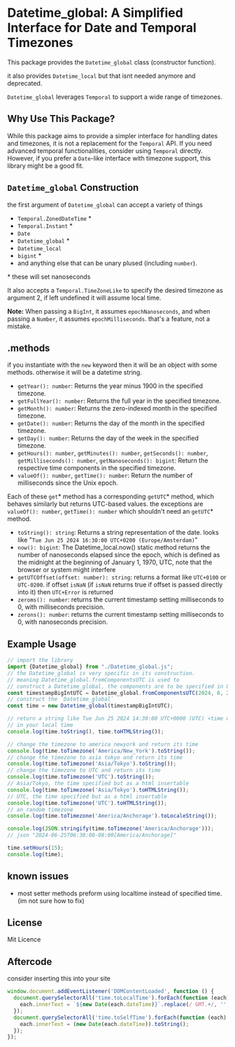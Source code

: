 # Datetime_global: A Simplified Interface for Date and Temporal Timezones

This package provides the `Datetime_global` class (constructor function).

it also provides `Datetime_local` but that isnt needed anymore and deprecated.

`Datetime_global` leverages `Temporal` to support a wide range of timezones.

## Why Use This Package?

While this package aims to provide a simpler interface for handling dates and timezones, it is not a replacement for
the `Temporal` API. If you need advanced temporal functionalities, consider using `Temporal` directly. However, if you
prefer a `Date`-like interface with timezone support, this library might be a good fit.

## `Datetime_global` Construction

the first argument of `Datetime_global` can accept a variety of things

- `Temporal.ZonedDateTime` \*
- `Temporal.Instant` \*
- `Date`
- `Datetime_global` \*
- `Datetime_local`
- `bigint` \*
- and anything else that can be unary plused (including `number`).

\* these will set nanoseconds

It also accepts a `Temporal.TimeZoneLike` to specify the desired timezone as argument 2, if left undefined it will
assume local time.

**Note:** When passing a `BigInt`, it assumes `epochNanoseconds`, and when passing a `Number`, it
assumes `epochMilliseconds`. that's a feature, not a mistake.

## .methods

if you instantiate with the `new` keyword then it will be an object with some methods. otherwise it will be a datetime
string.

- `getYear(): number`: Returns the year minus 1900 in the specified timezone.
- `getFullYear(): number`: Returns the full year in the specified timezone.
- `getMonth(): number`: Returns the zero-indexed month in the specified timezone.
- `getDate(): number`: Returns the day of the month in the specified timezone.
- `getDay(): number`: Returns the day of the week in the specified timezone.
- `getHours(): number`, `getMinutes(): number`, `getSeconds(): number`, `getMilliseconds(): number`, `getNanoseconds(): bigint`:
  Return the respective time components in the specified timezone.
- `valueOf(): number`, `getTime(): number`: Return the number of milliseconds since the Unix epoch.

Each of these `get`\* method has a corresponding `getUTC`\* method, which behaves similarly but returns UTC-based
values. the exceptions are  `valueOf(): number`, `getTime(): number` which shouldn't need an `getUTC`\* method.

- `toString(): string`: Returns a string representation of the date. looks
  like "`Tue Jun 25 2024 16:30:00 UTC+0200 (Europe/Amsterdam)`"
- `now(): bigint`: The Datetime_local.now() static method returns the number of nanoseconds elapsed since the epoch,
  which is defined as the midnight at the beginning of January 1, 1970, UTC, note that the browser or system might
  interfere
- `getUTCOffset(offset: number): string`: returns a format like `UTC+0100` or  `UTC-0200`. if offset `isNaN` (if `isNaN`
  returns true if offset is passed directly into it) then `UTC+Error` is returned
- `zeroms(): number`: returns the current timestamp setting milliseconds to 0, with 
  milliseconds precision.
- `zerons(): number`: returns the current timestamp setting milliseconds to 0, with 
  nanoseconds precision.

## Example Usage

```typescript
// import the library
import {Datetime_global} from "./Datetime_global.js";
// the Datetime_global is very specific in its construction.
// meaning Datetime_global.fromComponentsUTC is used to
// construct a Datetime_global, the components are to be specified in UTC timezone
const timestampBigIntUTC = Datetime_global.fromComponentsUTC(2024, 6, 25, 14, 30, 0, 0, 0);
// construct the `Datetime_global`
const time = new Datetime_global(timestampBigIntUTC);

// return a string like Tue Jun 25 2024 14:30:00 UTC+0000 (UTC) <time datetime="2024-06-25T14:30:00.000Z">Tue Jun 25 2024 14:30:00 UTC+0000 (UTC)</time>
// in your local time
console.log(time.toString(), time.toHTMLString());

// change the timezone to america newyork and return its time
console.log(time.toTimezone('America/New_York').toString());
// change the timezone to asia tokyo and return its time
console.log(time.toTimezone('Asia/Tokyo').toString());
// change the timezone to UTC and return its time
console.log(time.toTimezone('UTC').toString());
// Asia/Tokyo, the time specified but as a html insertable
console.log(time.toTimezone('Asia/Tokyo').toHTMLString());
// UTC, the time specified but as a html insertable
console.log(time.toTimezone('UTC').toHTMLString());
// an random timezone
console.log(time.toTimezone('America/Anchorage').toLocaleString());

console.log(JSON.stringify(time.toTimezone('America/Anchorage')));
// json "2024-06-25T06:30:00-08:00[America/Anchorage]"

time.setHours(15);
console.log(time);
```

## known issues

- most setter methods preform using localtime instead of specified time. (im not sure how to fix)

## License

Mit Licence

## Aftercode
consider inserting this into your site

```ts
window.document.addEventListener('DOMContentLoaded', function () {
  document.querySelectorAll('time.toLocalTime').forEach(function (each) {
    each.innerText = `${new Date(each.dateTime)}`.replace(/ GMT.+/, '');
  });
  document.querySelectorAll('time.toSelfTime').forEach(function (each) {
    each.innerText = (new Date(each.dateTime)).toString();
  });
});
```
